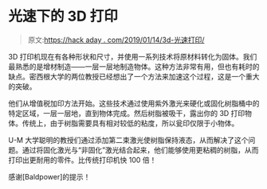 # 光速下的 3D 打印

> 原文:[https://hack aday . com/2019/01/14/3d-光速打印/](https://hackaday.com/2019/01/14/3d-printing-at-the-speed-of-light/)

3D 打印机现在有各种形状和尺寸，并使用一系列技术将原材料转化为固体。我们最熟悉的是增材制造——一层一层地制造物体。这种方法非常有用，但也有耗时的缺点。密西根大学的两位教授已经想出了一个方法来加速这个过程，这是一个重大的突破。

他们从增值税加印方法开始。这些技术通过使用紫外激光来硬化或固化树脂桶中的特定区域，一层一层地，直到物体完成。然后树脂被吸干，露出你的 3D 打印物体。传统上，由于树脂需要具有相对较低的粘度，所以瓮印仅限于小物体。

U-M 大学聪明的教授们通过添加第二束激光使树脂保持液态，从而解决了这个问题。通过将固化激光与“非固化”激光结合起来，他们能够使用更粘稠的树脂，从而打印出更耐用的零件。比传统打印机快 100 倍！

感谢[Baldpower]的提示！